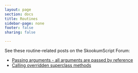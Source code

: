 ```yaml
---
layout: page
section: docs
title: Routines
sidebar-page: none
footer: false
sharing: false

---
```


See these routine-related posts on the SkookumScript Forum:

- [Passing arguments - all arguments are passed by reference](https://web.archive.org/web/https://skookum.chat/t/binding-functions-with-passing-by-reference-arguments/131/8)
- [Calling overridden superclass methods](https://web.archive.org/web/https://skookum.chat/t/how-to-invoke-superclasss-method/216/1)

